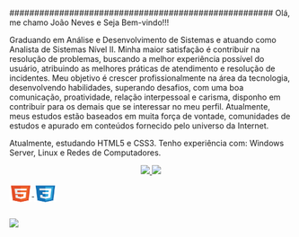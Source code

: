 ##################################################### Olá, me chamo João Neves e Seja Bem-vindo!!!

  Graduando em Análise e Desenvolvimento de Sistemas e atuando como Analista de Sistemas Nível II. Minha maior satisfação é contribuir na resolução de problemas, buscando a melhor experiência possível do usuário, atribuindo as melhores práticas de atendimento e resolução de incidentes. Meu objetivo é crescer profissionalmente na área da tecnologia, desenvolvendo habilidades, superando desafios, com uma boa comunicação, proatividade, relação interpessoal e carisma, disponho em contribuir para os demais que se interessar no meu perfil. Atualmente, meus estudos estão baseados em muita força de vontade, comunidades de estudos e apurado em conteúdos fornecido pelo universo da Internet.

Atualmente, estudando HTML5 e CSS3.
Tenho experiência com: Windows Server, Linux e Redes de Computadores.

<div align="center">
  <a href="https://github.com/Joao13Neves">
  <img height="120em" src="https://github-readme-stats.vercel.app/api?username=Joao13Neves&show_icons=true&theme=cobalt&include_all_commits=true&count_private=true"/>
  <img height="120em" src="https://github-readme-stats.vercel.app/api/top-langs/?username=Joao13Neves&layout=compact&langs_count=7&theme=cobalt"/>
</div
 <div style="display: inline_block"><br>
    <img align="center" alt="Joao-HTML" height="30" width="40" src="https://raw.githubusercontent.com/devicons/devicon/master/icons/html5/html5-original.svg">
  <img align="center" alt="Joao-CSS" height="30" width="40" src="https://raw.githubusercontent.com/devicons/devicon/master/icons/css3/css3-original.svg">
    
    
##
    
<div>
   <a href="https://www.linkedin.com/in/joao-paulo-batista-das-neves-melo-17b145210/" target="_blank"><img src="https://img.shields.io/badge/-João Neves-%230077B5?style=for-the-badge&logo=linkedin&logoColor=white" target="_blank"></a> 
</div>
